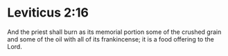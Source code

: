 # Leviticus 2:16

And the priest shall burn as its memorial portion some of the crushed grain and some of the oil with all of its frankincense; it is a food offering to the Lord.
